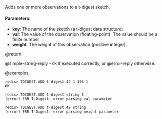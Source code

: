 Adds one or more observations to a t-digest sketch.

#### Parameters:

* **key**: The name of the sketch (a t-digest data structure)
* **val**: The value of the observation (floating-point). The value should be a finite number
* **weight**: The weight of this observation (positive integer).

@return

@simple-string-reply - `OK` if executed correctly, or @error-reply otherwise.

@examples

```
redis> TDIGEST.ADD t-digest 42 1 194 1
OK
```
```
redis> TDIGEST.ADD t-digest string 1
(error) ERR T-Digest: error parsing val parameter
```
```
redis> TDIGEST.ADD t-digest 42 string
(error) ERR T-Digest: error parsing weight parameter
```
